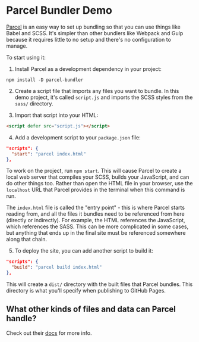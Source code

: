 # Parcel Bundler Demo

[Parcel](https://parceljs.org/) is an easy way to set up bundling so that you can use things like Babel and SCSS. It's simpler than other bundlers like Webpack and Gulp because it requires little to no setup and there's no configuration to manage.

To start using it:

1. Install Parcel as a development dependency in your project:

```
npm install -D parcel-bundler
```

2. Create a script file that imports any files you want to bundle. In this demo project, it's called `script.js` and imports the SCSS styles from the `sass/` directory.

3. Import that script into your HTML:

```html
<script defer src="script.js"></script>
```

4. Add a development script to your `package.json` file:

```json
"scripts": {
  "start": "parcel index.html"
},
```

To work on the project, run `npm start`. This will cause Parcel to create a local web server that compiles your SCSS, builds your JavaScript, and can do other things too. Rather than open the HTML file in your browser, use the `localhost` URL that Parcel provides in the terminal when this command is run.

The `index.html` file is called the "entry point" - this is where Parcel starts reading from, and all the files it bundles need to be referenced from here (directly or indirectly). For example, the HTML references the JavaScript, which references the SASS. This can be more complicated in some cases, but anything that ends up in the final site must be referenced somewhere along that chain.

5. To deploy the site, you can add another script to build it:

```json
"scripts": {
  "build": "parcel build index.html"
},
```

This will create a `dist/` directory with the built files that Parcel bundles. This directory is what you'll specify when publishing to GitHub Pages.

## What other kinds of files and data can Parcel handle?

Check out their [docs](https://parceljs.org/getting_started.html) for more info.